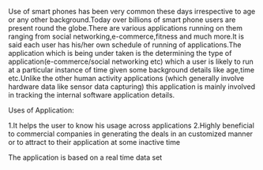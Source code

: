 Use of smart phones has been very common these days irrespective to age or any other background.Today over billions of smart phone users are present round the globe.There are various applications running on them ranging from social networking,e-commerce,fitness and much more.It is said each user has his/her own schedule of running of applications.The application which is being under taken is the determining the type of application(e-commerce/social networking etc) which a user is likely to run at a particular instance of time given some background details like age,time etc.Unlike the other human activity applications (which generally involve hardware data like sensor data capturing) this application is mainly involved in tracking the internal software application details.


Uses of Application:

1.It helps the user to know his usage across applications
2.Highly beneficial to commercial companies in generating the deals in an  customized manner or to attract to their application at some inactive time

The application is based on a real time data set
